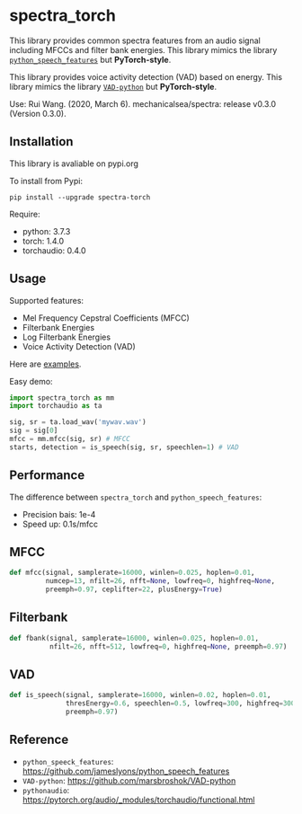 # spectra_torch

This library provides common spectra features from an audio signal including MFCCs and filter bank energies. This library mimics the library [`python_speech_features`](https://github.com/jameslyons/python_speech_features) but **PyTorch-style**.

This library provides voice activity detection (VAD) based on energy. This library mimics the library [`VAD-python`](https://github.com/marsbroshok/VAD-python) but **PyTorch-style**.

Use: Rui Wang. (2020, March 6). mechanicalsea/spectra: release v0.3.0 (Version 0.3.0).

## Installation

This library is avaliable on pypi.org

To install from Pypi:

```
pip install --upgrade spectra-torch
```

Require:

- python: 3.7.3
- torch: 1.4.0
- torchaudio: 0.4.0

## Usage

Supported features:

- Mel Frequency Cepstral Coefficients (MFCC)
- Filterbank Energies
- Log Filterbank Energies
- Voice Activity Detection (VAD)

Here are [examples](https://github.com/mechanicalsea/spectra/blob/master/examples.py).

Easy demo:

```python
import spectra_torch as mm
import torchaudio as ta

sig, sr = ta.load_wav('mywav.wav')
sig = sig[0]
mfcc = mm.mfcc(sig, sr) # MFCC
starts, detection = is_speech(sig, sr, speechlen=1) # VAD
```

## Performance

The difference between `spectra_torch` and `python_speech_features`:

- Precision bais: 1e-4
- Speed up: 0.1s/mfcc

## MFCC

```python
def mfcc(signal, samplerate=16000, winlen=0.025, hoplen=0.01, 
         numcep=13, nfilt=26, nfft=None, lowfreq=0, highfreq=None, 
         preemph=0.97, ceplifter=22, plusEnergy=True)
```

## Filterbank

```python
def fbank(signal, samplerate=16000, winlen=0.025, hoplen=0.01, 
          nfilt=26, nfft=512, lowfreq=0, highfreq=None, preemph=0.97)
```

## VAD

```python
def is_speech(signal, samplerate=16000, winlen=0.02, hoplen=0.01, 
              thresEnergy=0.6, speechlen=0.5, lowfreq=300, highfreq=3000, 
              preemph=0.97)
```

## Reference

- `python_speeck_features`: https://github.com/jameslyons/python_speech_features
- `VAD-python`: https://github.com/marsbroshok/VAD-python
- `pythonaudio`: https://pytorch.org/audio/_modules/torchaudio/functional.html